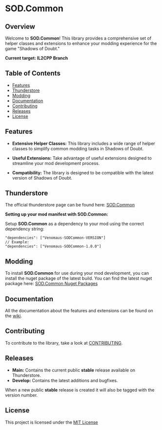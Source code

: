 # SOD.Common

## Overview

Welcome to **SOD.Common**! 
This library provides a comprehensive set of helper classes and extensions to enhance your modding experience for the game "Shadows of Doubt."

**Current target: IL2CPP Branch**

## Table of Contents

- [Features](#features)
- [Thunderstore](#thunderstore)
- [Modding](#modding)
- [Documentation](#documentation)
- [Contributing](#contributing)
- [Releases](#releases)
- [License](#license)

## Features

- **Extensive Helper Classes:** This library includes a wide range of helper classes to simplify common modding tasks in Shadows of Doubt.

- **Useful Extensions:** Take advantage of useful extensions designed to streamline your mod development process.

- **Compatibility:** The library is designed to be compatible with the latest version of Shadows of Doubt.

## Thunderstore

The official thunderstore page can be found here: [SOD.Common](https://thunderstore.io/c/shadows-of-doubt/p/Venomaus/SODCommon/) 

**Setting up your mod manifest with SOD.Common:**

Setup **SOD.Common** as a dependency to your mod using the correct dependency string:

    "dependencies": ["Venomaus-SODCommon-VERSION"]
    // Example:
    "dependencies": ["Venomaus-SODCommon-1.0.0"]

## Modding
To install **SOD.Common** for use during your mod development, you can install the nuget package of the latest build. 
You can find the latest nuget package here:
[SOD.Common Nuget Packages]()

## Documentation
All the documentation about the features and extensions can be found on the [wiki](https://github.com/Ven0maus/SOD.Common/wiki).

## Contributing
To contribute to the library, take a look at [CONTRIBUTING](https://github.com/Ven0maus/SOD.Common/blob/main/CONTRIBUTING.md).

## Releases
-   **Main:** Contains the current public **stable** release available on Thunderstore.
-   **Develop:** Contains the latest additions and bugfixes.

When a new public **stable** release is created it will also be tagged with the version number.

## License
This project is licensed under the [MIT License](https://github.com/Ven0maus/SOD.Common/blob/main/LICENSE)